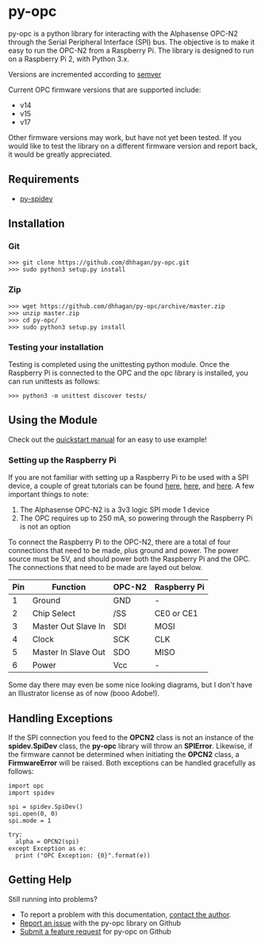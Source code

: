 # py-opc

py-opc is a python library for interacting with the Alphasense OPC-N2 through
the Serial Peripheral Interface (SPI) bus. The objective is to make it easy to run
the OPC-N2 from a Raspberry Pi. The library is designed to run on a Raspberry Pi 2, with Python 3.x.

Versions are incremented according to [semver][1]

Current OPC firmware versions that are supported include:

  * v14
  * v15
  * v17

Other firmware versions may work, but have not yet been tested. If you would like to test the library on a different firmware version and report back, it would be greatly appreciated.

## Requirements

  * [py-spidev][3]

## Installation

### Git

    >>> git clone https://github.com/dhhagan/py-opc.git
    >>> sudo python3 setup.py install

### Zip

    >>> wget https://github.com/dhhagan/py-opc/archive/master.zip
    >>> unzip master.zip
    >>> cd py-opc/
    >>> sudo python3 setup.py install



### Testing your installation

Testing is completed using the unittesting python module. Once the Raspberry Pi is connected to the OPC and the opc library is installed, you can run unittests as follows:

    >>> python3 -m unittest discover tests/

## Using the Module

Check out the [quickstart manual]() for an easy to use example!

### Setting up the Raspberry Pi

If you are not familiar with setting up a Raspberry Pi to be used with a SPI device, a couple of great tutorials can be found [here][5], [here][6], and [here][7]. A few important things to note:

  1. The Alphasense OPC-N2 is a 3v3 logic SPI mode 1 device
  2. The OPC requires up to 250 mA, so powering through the Raspberry Pi is not an option

To connect the Raspberry Pi to the OPC-N2, there are a total of four connections that need to be made, plus ground and power. The power source must be 5V, and should power both the Raspberry Pi and the OPC. The connections that need to be made are layed out below.

| Pin | Function | OPC-N2 | Raspberry Pi |
|-|-|-|-|
| 1 | Ground | GND | - |
| 2 | Chip Select | /SS | CE0 or CE1 |
| 3 | Master Out Slave In | SDI | MOSI |
| 4 | Clock | SCK | CLK |
| 5 | Master In Slave Out | SDO | MISO |
| 6 | Power | Vcc | - |

Some day there may even be some nice looking diagrams, but I don't have an Illustrator license as of now (booo Adobe!).

## Handling Exceptions

If the SPI connection you feed to the **OPCN2** class is not an instance of the **spidev.SpiDev** class, the **py-opc**
library will throw an **SPIError**. Likewise, if the firmware cannot be determined when initiating the **OPCN2** class, a **FirmwareError** will be raised. Both exceptions can be handled gracefully as follows:

    import opc
    import spidev

    spi = spidev.SpiDev()
    spi.open(0, 0)
    spi.mode = 1

    try:
      alpha = OPCN2(spi)
    except Exception as e:
      print ("OPC Exception: {0}".format(e))

## Getting Help

Still running into problems?

  * To report a problem with this documentation, <a href="mailto:david@davidhhagan.com">contact the author</a>.
  * [Report an issue][4] with the py-opc library on Github
  * [Submit a feature request][4] for py-opc on Github


[1]: http://semver.org/
[3]: https://github.com/doceme/py-spidev
[4]: https://github.com/dhhagan/py-opc/issues/new
[5]: https://www.raspberrypi.org/documentation/hardware/raspberrypi/spi/
[6]: https://projects.drogon.net/understanding-spi-on-the-raspberry-pi/
[7]: http://www.brianhensley.net/2012/07/getting-spi-working-on-raspberry-pi.html
